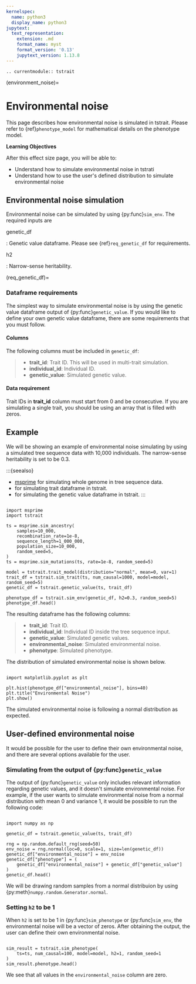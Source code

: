 ```yaml
---
kernelspec:
  name: python3
  display_name: python3
jupytext:
  text_representation:
    extension: .md
    format_name: myst
    format_version: '0.13'
    jupytext_version: 1.13.8
---
```


```{eval-rst}
.. currentmodule:: tstrait
```

(environment_noise)=

# Environmental noise

This page describes how environmental noise is simulated in tstrait. Please refer to
{ref}`phenotype_model` for mathematical details on the phenotype model.

**Learning Objectives**

After this effect size page, you will be able to:

- Understand how to simulate environmental noise in tstrati
- Understand how to use the user's defined distribution to simulate environmental noise

## Environmental noise simulation

Environmental noise can be simulated by using {py:func}`sim_env`. The required inputs are

genetic_df

: Genetic value dataframe. Please see {ref}`req_genetic_df` for requirements.

h2

: Narrow-sense heritability.

(req_genetic_df)=

### Dataframe requirements

The simplest way to simulate environmental noise is by using the genetic value dataframe
output of {py:func}`genetic_value`. If you would like to define your own genetic value
dataframe, there are some requirements that you must follow.

#### Columns

The following columns must be included in `genetic_df`:

> - **trait_id**: Trait ID. This will be used in multi-trait simulation.
> - **individual_id**: Individual ID.
> - **genetic_value**: Simulated genetic value.

#### Data requirement

Trait IDs in **trait_id** column must start from 0 and be consecutive. If you are simulating
a single trait, you should be using an array that is filled with zeros.

## Example

We will be showing an example of environmental noise simulating by using a simulated tree
sequence data with 10,000 individuals. The narrow-sense heritability is set to be 0.3.

:::{seealso}
- [msprime](msprime:sec_intro) for simulating whole genome in tree sequence data.
- [](sim_trait_doc) for simulating trait dataframe in tstrait.
- [](genetic_value_doc) for simulating the genetic value dataframe in tstrait.
:::

```{code-cell}

import msprime
import tstrait

ts = msprime.sim_ancestry(
    samples=10_000,
    recombination_rate=1e-8,
    sequence_length=1_000_000,
    population_size=10_000,
    random_seed=5,
)
ts = msprime.sim_mutations(ts, rate=1e-8, random_seed=5)

model = tstrait.trait_model(distribution="normal", mean=0, var=1)
trait_df = tstrait.sim_trait(ts, num_causal=1000, model=model, random_seed=5)
genetic_df = tstrait.genetic_value(ts, trait_df)

phenotype_df = tstrait.sim_env(genetic_df, h2=0.3, random_seed=5)
phenotype_df.head()
```

The resulting dataframe has the following columns:

> - **trait_id**: Trait ID.
> - **individual_id**: Individual ID inside the tree sequence input.
> - **genetic_value**: Simulated genetic values.
> - **environmental_noise**: Simulated environmental noise.
> - **phenotype**: Simulated phenotype.

The distribution of simulated environmental noise is shown below.

```{code-cell}

import matplotlib.pyplot as plt

plt.hist(phenotype_df["environmental_noise"], bins=40)
plt.title("Environmental Noise")
plt.show()
```

The simulated environmental noise is following a normal distribution as expected.

## User-defined environmental noise

It would be possible for the user to define their own environmental noise, and
there are several options available for the user.

### Simulating from the output of {py:func}`genetic_value`

The output of {py:func}`genetic_value` only includes relevant information regarding
genetic values, and it doesn't simulate environmental noise. For example, if the
user wants to simulate environmental noise from a normal distribution with mean 0
and variance 1, it would be possible to run the following code:

```{code-cell}

import numpy as np

genetic_df = tstrait.genetic_value(ts, trait_df)

rng = np.random.default_rng(seed=50)
env_noise = rng.normal(loc=0, scale=1, size=len(genetic_df))
genetic_df["environmental_noise"] = env_noise
genetic_df["phenotype"] = (
    genetic_df["environmental_noise"] + genetic_df["genetic_value"]
)
genetic_df.head()
```

We will be drawing random samples from a normal distribuion by using
{py:meth}`numpy.random.Generator.normal`.

### Setting `h2` to be 1

When `h2` is set to be 1 in {py:func}`sim_phenotype` or {py:func}`sim_env`, the
environmental noise will be a vector of zeros. After obtaining the output, the user
can define their own environmental noise.

```{code-cell}

sim_result = tstrait.sim_phenotype(
    ts=ts, num_causal=100, model=model, h2=1, random_seed=1
)
sim_result.phenotype.head()
```

We see that all values in the `environmental_noise` column are zero.